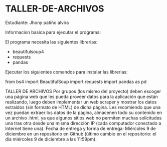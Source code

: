 # TALLER-DE-ARCHIVOS
Estudiante: Jhony patiño alvira

Informacion basica para ejecutar el programa:

El programa necesita las siguientes librerias: 

- beautifulsoup4
- requests
- pandas

Ejecutar los siguientes comandos para instalar las librerias:

from bs4 import BeautifulSoup
import requests
import pandas as pd







TALLER DE ARCHIVOS
Por grupos (los mismo del proyecto) deben escoger una página web que les pueda proveer datos para la aplicación que están realizando, luego deben implementar un web scraper y mostrar los datos extraídos (sin formato de HTML) de dicha página. Les recomiendo que una vez puedan extraer los datos de la página, almacenen todo su contenido en un archivo .html, ya que algunos sitios web no permiten muchas solicitudes una tras otra desde una misma dirección IP (cada computador conectado a Internet tiene una).   Fecha de entrega y forma de entrega: Miércoles 9 de diciembre en un repositorio en Github (último cambio en el repositorio: el día miércoles 9 de diciembre a las 11:59pm).
